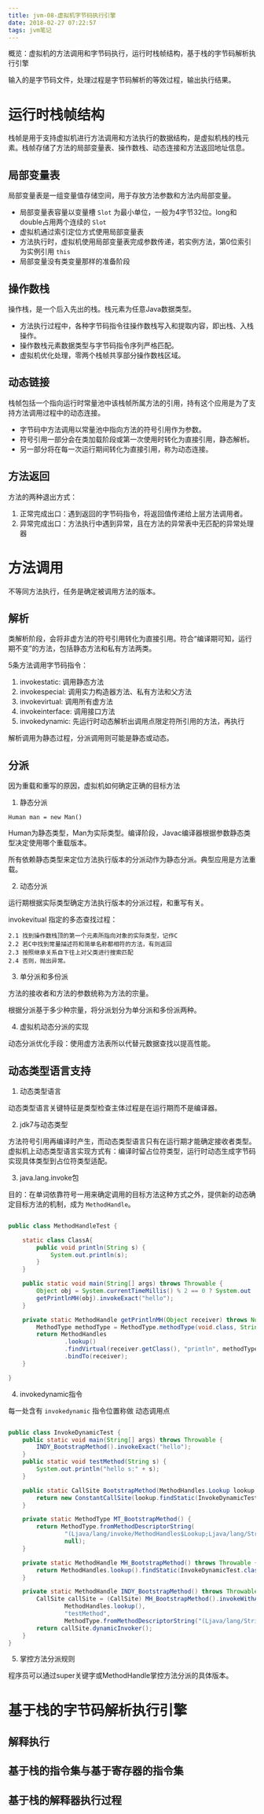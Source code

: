 ```yaml
---
title: jvm-08-虚拟机字节码执行引擎
date: 2018-02-27 07:22:57
tags: jvm笔记
---
```


概览：虚拟机的方法调用和字节码执行，运行时栈帧结构，基于栈的字节码解析执行引擎

输入的是字节码文件，处理过程是字节码解析的等效过程，输出执行结果。

# 运行时栈帧结构

栈帧是用于支持虚拟机进行方法调用和方法执行的数据结构，是虚拟机栈的栈元素。栈帧存储了方法的局部变量表、操作数栈、动态连接和方法返回地址信息。

## 局部变量表

局部变量表是一组变量值存储空间，用于存放方法参数和方法内局部变量。

* 局部变量表容量以变量槽 `Slot` 为最小单位，一般为4字节32位。long和double占用两个连续的 `Slot` 
* 虚拟机通过索引定位方式使用局部变量表
* 方法执行时，虚拟机使用局部变量表完成参数传递，若实例方法，第0位索引为实例引用 `this`
* 局部变量没有类变量那样的准备阶段

## 操作数栈

操作栈，是一个后入先出的栈。栈元素为任意Java数据类型。

* 方法执行过程中，各种字节码指令往操作数栈写入和提取内容，即出栈、入栈操作。
* 操作数栈元素数据类型与字节码指令序列严格匹配。
* 虚拟机优化处理，零两个栈帧共享部分操作数栈区域。

## 动态链接

栈帧包括一个指向运行时常量池中该栈帧所属方法的引用，持有这个应用是为了支持方法调用过程中的动态连接。

* 字节码中方法调用以常量池中指向方法的符号引用作为参数。
* 符号引用一部分会在类加载阶段或第一次使用时转化为直接引用，静态解析。
* 另一部分将在每一次运行期间转化为直接引用，称为动态连接。

## 方法返回

方法的两种退出方式：

1. 正常完成出口：遇到返回的字节码指令，将返回值传递给上层方法调用者。
2. 异常完成出口：方法执行中遇到异常，且在方法的异常表中无匹配的异常处理器

# 方法调用

不等同方法执行，任务是确定被调用方法的版本。

## 解析

类解析阶段，会将非虚方法的符号引用转化为直接引用。符合“编译期可知，运行期不变”的方法，包括静态方法和私有方法两类。

5条方法调用字节码指令：

1. invokestatic: 调用静态方法
2. invokespecial: 调用实力构造器方法、私有方法和父方法
3. invokevirtual: 调用所有虚方法
4. invokeinterface: 调用接口方法
5. invokedynamic: 先运行时动态解析出调用点限定符所引用的方法，再执行

解析调用为静态过程，分派调用则可能是静态或动态。

## 分派

因为重载和重写的原因，虚拟机如何确定正确的目标方法

1. 静态分派

`Human man = new Man()`

Human为静态类型，Man为实际类型。编译阶段，Javac编译器根据参数静态类型决定使用哪个重载版本。

所有依赖静态类型来定位方法执行版本的分派动作为静态分派。典型应用是方法重载。

2. 动态分派

运行期根据实际类型确定方法执行版本的分派过程，和重写有关。

invokevitual 指定的多态查找过程：

    2.1 找到操作数栈顶的第一个元素所指向对象的实际类型，记作C
    2.2 若C中找到常量描述符和简单名称都相符的方法，有则返回
    2.3 按照继承关系自下往上对父类进行搜索匹配
    2.4 否则，抛出异常。

3. 单分派和多份派

方法的接收者和方法的参数统称为方法的宗量。

根据分派基于多少种宗量，将分派划分为单分派和多份派两种。

4. 虚拟机动态分派的实现

动态分派优化手段：使用虚方法表所以代替元数据查找以提高性能。

## 动态类型语言支持

1. 动态类型语言

动态类型语言关键特征是类型检查主体过程是在运行期而不是编译器。

2. jdk7与动态类型

方法符号引用再编译时产生，而动态类型语言只有在运行期才能确定接收者类型。虚拟机上动态类型语言实现方式有：编译时留占位符类型，运行时动态生成字节码实现具体类型到占位符类型适配。

3. java.lang.invoke包

目的：在单词依靠符号一用来确定调用的目标方法这种方式之外，提供新的动态确定目标方法的机制，成为 `MethodHandle`。

```java

public class MethodHandleTest {

    static class ClassA{
        public void println(String s) {
            System.out.println(s);
        }
    }

    public static void main(String[] args) throws Throwable {
        Object obj = System.currentTimeMillis() % 2 == 0 ? System.out : new ClassA();
        getPrintlnMH(obj).invokeExact("hello");
    }

    private static MethodHandle getPrintlnMH(Object receiver) throws NoSuchMethodException, IllegalAccessException {
        MethodType methodType = MethodType.methodType(void.class, String.class);
        return MethodHandles
                .lookup()
                .findVirtual(receiver.getClass(), "println", methodType)
                .bindTo(receiver);
    }

}

```

4. invokedynamic指令

每一处含有 `invokedynamic` 指令位置称做 动态调用点

```java

public class InvokeDynamicTest {
    public static void main(String[] args) throws Throwable {
        INDY_BootstrapMethod().invokeExact("hello");
    }
    public static void testMethod(String s) {
        System.out.println("hello s:" + s);
    }

    public static CallSite BootstrapMethod(MethodHandles.Lookup lookup, String name, MethodType methodType) throws Throwable{
        return new ConstantCallSite(lookup.findStatic(InvokeDynamicTest.class, name, methodType));
    }

    private static MethodType MT_BootstrapMethod() {
        return MethodType.fromMethodDescriptorString(
                "(Ljava/lang/invoke/MethodHandles$Lookup;Ljava/lang/String;Ljava/lang/invoke/MethodType;)Ljava/lang/invoke/CallSite;",
                null);
    }

    private static MethodHandle MH_BootstrapMethod() throws Throwable {
        return MethodHandles.lookup().findStatic(InvokeDynamicTest.class, "BootstrapMethod", MT_BootstrapMethod());
    }

    private static MethodHandle INDY_BootstrapMethod() throws Throwable {
        CallSite callSite = (CallSite) MH_BootstrapMethod().invokeWithArguments(
                MethodHandles.lookup(),
                "testMethod",
                MethodType.fromMethodDescriptorString("(Ljava/lang/String;)V", null));
        return callSite.dynamicInvoker();
    }
}

```

5. 掌控方法分派规则

程序员可以通过super关键字或MethodHandle掌控方法分派的具体版本。

# 基于栈的字节码解析执行引擎

## 解释执行

## 基于栈的指令集与基于寄存器的指令集

## 基于栈的解释器执行过程